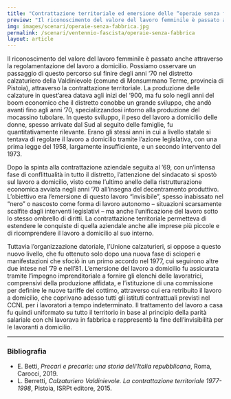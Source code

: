 ```yaml
---
title: "Contrattazione territoriale ed emersione delle “operaie senza fabbrica” del distretto calzaturiero della Valdinievole"
preview: "Il riconoscimento del valore del lavoro femminile è passato anche attraverso la regolamentazione del lavoro a domicilio. Possiamo osservare un passaggio di questo percorso sul finire degli anni ‘70 nel distretto calzaturiero della Valdinievole, attraverso la contrattazione territoriale."
img: images/scenari/operaie-senza-fabbrica.jpg
permalink: /scenari/ventennio-fascista/operaie-senza-fabbrica
layout: article
---
```


Il riconoscimento del valore del lavoro femminile è passato anche attraverso la regolamentazione del lavoro a domicilio. Possiamo osservare un passaggio di questo percorso sul finire degli anni ‘70 nel distretto calzaturiero della Valdinievole (comune di Monsummano Terme, provincia di Pistoia), attraverso la contrattazione territoriale. La produzione delle calzature in quest’area datava agli inizi del ‘900, ma fu solo negli anni del boom economico che il distretto conobbe un grande sviluppo, che andò avanti fino agli anni ’70, specializzandosi intorno alla produzione del mocassino tubolare. In questo sviluppo, il peso del lavoro a domicilio delle donne, spesso arrivate dal Sud al seguito delle famiglie, fu quantitativamente rilevante. Erano gli stessi anni in cui a livello statale si tentava di regolare il lavoro a domicilio tramite l’azione legislativa, con una prima legge del 1958, largamente insufficiente, e un secondo intervento del 1973.

Dopo la spinta alla contrattazione aziendale seguita al ’69, con un’intensa fase di conflittualità in tutto il distretto, l’attenzione del sindacato si spostò sul lavoro a domicilio, visto come l’ultimo anello della ristrutturazione economica avviata negli anni ’70 all’insegna del decentramento produttivo. L’obiettivo era l’emersione di questo lavoro “invisibile”, spesso inabissato nel “nero” o nascosto come forma di lavoro autonomo – situazioni scarsamente scalfite dagli interventi legislativi – ma anche l’unificazione del lavoro sotto lo stesso ombrello di diritti. La contrattazione territoriale permetteva di estendere le conquiste di quella aziendale anche alle imprese più piccole e di ricomprendere il lavoro a domicilio al suo interno. 

Tuttavia l’organizzazione datoriale, l’Unione calzaturieri, si oppose a questo nuovo livello, che fu ottenuto solo dopo una nuova fase di scioperi e manifestazioni che sfociò in un primo accordo nel 1977, cui seguirono altre due intese nel ’79 e nell’81. L’emersione del lavoro a domicilio fu assicurata tramite l’impegno imprenditoriale a fornire gli elenchi delle lavoratrici, comprensivi della produzione affidata, e l’istituzione di una commissione per definire le nuove tariffe del cottimo, attraverso cui era retribuito il lavoro a domicilio, che coprivano adesso tutti gli istituti contrattuali previsti nel CCNL per i lavoratori a tempo indeterminato. Il trattamento del lavoro a casa fu quindi uniformato su tutto il territorio in base al principio della parità salariale con chi lavorava in fabbrica e rappresentò la fine dell’invisibilità per le lavoranti a domicilio.


---

### Bibliografia

- E. Betti, *Precari e precarie: una storia dell’Italia repubblicana*, Roma, Carocci, 2019.
- L. Berretti, *Calzaturiero Valdinievole. La contrattazione territoriale 1977-1998*, Pistoia, ISRPt editore, 2015.

